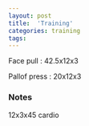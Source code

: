 ```yaml
---
layout: post
title:  'Training'
categories: training
tags: 
---
```


Face pull : 42.5x12x3

Pallof press  : 20x12x3

### Notes

12x3x45 cardio

